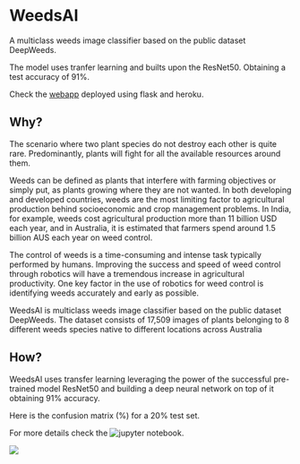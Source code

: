 # WeedsAI

A multiclass weeds image classifier based on the public dataset DeepWeeds. 

The model uses tranfer learning and builts upon the ResNet50. Obtaining a test accuracy of 91%.

Check the [webapp](https://weedsai.herokuapp.com/) deployed using flask and heroku.

## Why?
The scenario where two plant species do not destroy each other is quite rare. Predominantly, plants will fight for all the available resources around them.

Weeds can be defined as plants that interfere with farming objectives or simply put, as plants growing where they are not wanted. In both developing and developed countries, weeds are the most limiting factor to agricultural production behind socioeconomic and crop management problems. In India, for example, weeds cost agricultural production more than 11 billion USD each year, and in Australia, it is estimated that farmers spend around 1.5 billion AUS each year on weed control.

The control of weeds is a time-consuming and intense task typically performed by humans. Improving the success and speed of weed control through robotics will have a tremendous increase in agricultural productivity. One key factor in the use of robotics for weed control is identifying weeds accurately and early as possible.

WeedsAI is multiclass weeds image classifier based on the public dataset DeepWeeds. The dataset consists of 17,509 images of plants belonging to 8 different weeds species native to different locations across Australia

## How?
WeedsAI uses transfer learning leveraging the power of the successful pre-trained model ResNet50 and building a deep neural network on top of it obtaining 91% accuracy.

Here is the confusion matrix (%) for a 20% test set.

For more details check the ![jupyter notebook](https://github.com/restrep/WeedsAI/blob/main/WeedsAI_Notebook.ipynb).

![](https://github.com/restrep/WeedsAI/blob/main/Confussion%20Matrix.png)
                    
     
